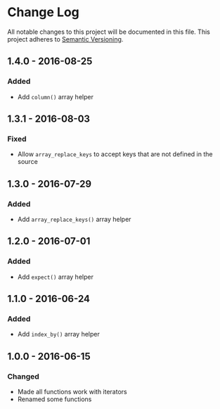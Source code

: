 # Change Log

All notable changes to this project will be documented in this file.
This project adheres to [Semantic Versioning](http://semver.org/).

## 1.4.0 - 2016-08-25
### Added

- Add `column()` array helper

## 1.3.1 - 2016-08-03
### Fixed

- Allow `array_replace_keys` to accept keys that are not defined in the source

## 1.3.0 - 2016-07-29
### Added

- Add `array_replace_keys()` array helper

## 1.2.0 - 2016-07-01
### Added

- Add `expect()` array helper

## 1.1.0 - 2016-06-24
### Added

- Add `index_by()` array helper

## 1.0.0 - 2016-06-15
### Changed

- Made all functions work with iterators
- Renamed some functions

